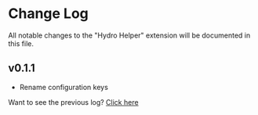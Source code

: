 # Change Log

All notable changes to the "Hydro Helper" extension will be documented in this file.

## v0.1.1

- Rename configuration keys

Want to see the previous log? [Click here](https://github.com/langningchen/hydro-helper/commits/main/CHANGELOG.md)
